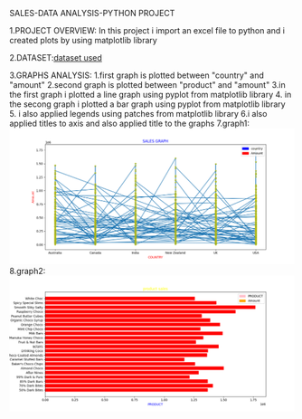 SALES-DATA ANALYSIS-PYTHON PROJECT

1.PROJECT OVERVIEW:
  In this project i import an excel file to python and i created plots by using matplotlib library

2.DATASET:<a href="">dataset used</a>

3.GRAPHS ANALYSIS:
  1.first graph is plotted between "country" and "amount"
  2.second graph is plotted between "product" and "amount"
  3.in the first graph i plotted a line graph using pyplot from matplotlib library
  4. in the secong graph i plotted a bar graph using pyplot from matplotlib library
  5. i also applied legends using patches from matplotlib library
  6.i also applied titles to axis and also applied title to the graphs
  7.graph1:<img src="https://github.com/NellipudiPravallika/python-dataanalysis-project1/blob/master/Figure_4.png">
  8.graph2:<img src="https://github.com/NellipudiPravallika/python-dataanalysis-project1/blob/master/Figure_5.png">
